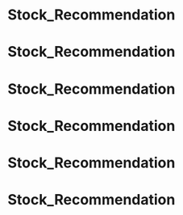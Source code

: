 # Stock_Recommendation
# Stock_Recommendation
# Stock_Recommendation
# Stock_Recommendation
# Stock_Recommendation
# Stock_Recommendation
